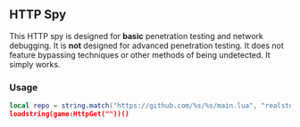 ## HTTP Spy
This HTTP spy is designed for **basic** penetration testing and network debugging. It is **not** designed for advanced penetration testing.
It does not feature bypassing techniques or other methods of being undetected. It simply works.
### Usage
```lua
local repo = string.match("https://github.com/%s/%s/main.lua", "realstufflol", ")
loadstring(game:HttpGet(""))()
```

